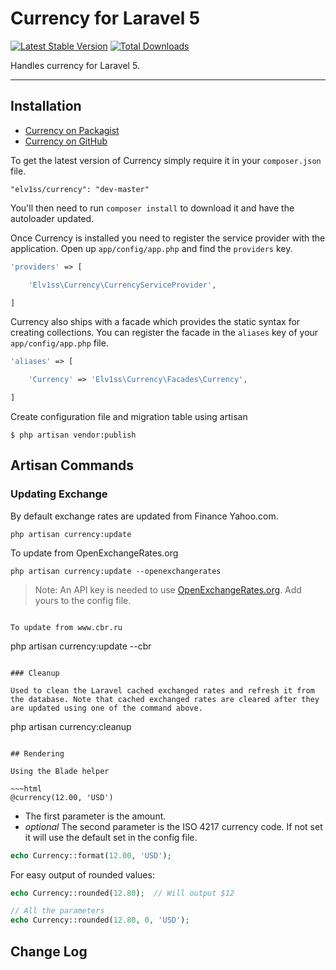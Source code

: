 # Currency for Laravel 5

[![Latest Stable Version](https://poser.pugx.org/elv1ss/currency/v/stable.png)](https://packagist.org/packages/elv1ss/currency) [![Total Downloads](https://poser.pugx.org/elv1ss/currency/downloads.png)](https://packagist.org/packages/elv1ss/currency)

Handles currency for Laravel 5.

----------

## Installation

- [Currency on Packagist](https://packagist.org/packages/elv1ss/currency)
- [Currency on GitHub](https://github.com/elv1ss/currency)

To get the latest version of Currency simply require it in your `composer.json` file.

~~~
"elv1ss/currency": "dev-master"
~~~

You'll then need to run `composer install` to download it and have the autoloader updated.

Once Currency is installed you need to register the service provider with the application. Open up `app/config/app.php` and find the `providers` key.

~~~php
'providers' => [

    'Elv1ss\Currency\CurrencyServiceProvider',

]
~~~

Currency also ships with a facade which provides the static syntax for creating collections. You can register the facade in the `aliases` key of your `app/config/app.php` file.

~~~php
'aliases' => [

    'Currency' => 'Elv1ss\Currency\Facades\Currency',

]
~~~

Create configuration file and migration table using artisan

~~~
$ php artisan vendor:publish
~~~

## Artisan Commands

### Updating Exchange

By default exchange rates are updated from Finance Yahoo.com.

~~~
php artisan currency:update
~~~

To update from OpenExchangeRates.org
~~~
php artisan currency:update --openexchangerates
~~~
> Note: An API key is needed to use [OpenExchangeRates.org](http://OpenExchangeRates.org). Add yours to the config file.
~~~

To update from www.cbr.ru
~~~
php artisan currency:update --cbr
~~~

### Cleanup

Used to clean the Laravel cached exchanged rates and refresh it from the database. Note that cached exchanged rates are cleared after they are updated using one of the command above.

~~~
php artisan currency:cleanup
~~~

## Rendering

Using the Blade helper

~~~html
@currency(12.00, 'USD')
~~~

- The first parameter is the amount.
- *optional* The second parameter is the ISO 4217 currency code. If not set it will use the default set in the config file.

~~~php
echo Currency::format(12.00, 'USD');
~~~

For easy output of rounded values:

~~~php
echo Currency::rounded(12.80);  // Will output $12

// All the parameters
echo Currency::rounded(12.80, 0, 'USD');
~~~

## Change Log
